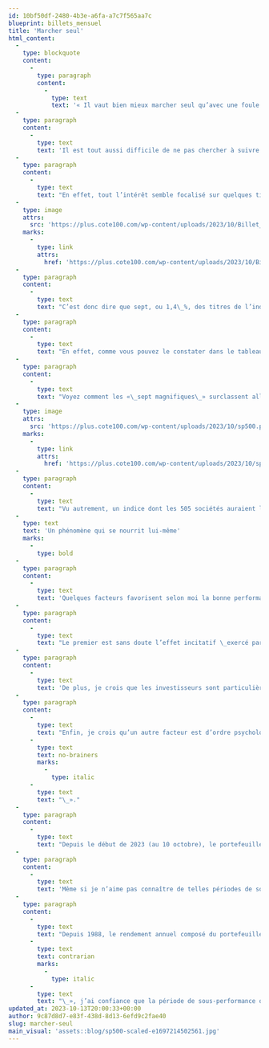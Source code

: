 ```yaml
---
id: 10bf50df-2480-4b3e-a6fa-a7c7f565aa7c
blueprint: billets_mensuel
title: 'Marcher seul'
html_content:
  -
    type: blockquote
    content:
      -
        type: paragraph
        content:
          -
            type: text
            text: '« Il vaut bien mieux marcher seul qu’avec une foule qui va dans la mauvaise direction. » Richard Feynman, physicien américain'
  -
    type: paragraph
    content:
      -
        type: text
        text: 'Il est tout aussi difficile de ne pas chercher à suivre ce qui est populaire. C’est certainement le cas en 2023, alors que le marché m’a rarement paru si polarisé et sa performance concentrée dans une poignée de titres.'
  -
    type: paragraph
    content:
      -
        type: text
        text: "En effet, tout l’intérêt semble focalisé sur quelques titres, particulièrement au sein de l’indice S&P\_500 américain. Cet indice est composé de 505 titres, mais en date du 10 octobre 2023, les sept plus grandes sociétés de l’indice représentaient près de 27,9 % de l’indice, l’indice étant pondéré en fonction de la valeur boursière des entreprises qui le composent. De fait, on appelle ces sept sociétés les «\_sept magnifiques\_» et pour cause. Voyez quels ont été leurs rendements depuis le début de 2023\_:"
  -
    type: image
    attrs:
      src: 'https://plus.cote100.com/wp-content/uploads/2023/10/Billet_fr.png'
    marks:
      -
        type: link
        attrs:
          href: 'https://plus.cote100.com/wp-content/uploads/2023/10/Billet_fr.png'
  -
    type: paragraph
    content:
      -
        type: text
        text: "C’est donc dire que sept, ou 1,4\_%, des titres de l’indice comptent pour 27,9\_% de son poids, alors que les 498 autres, ou 98,6\_%, comptent pour le reste (72,1\_%). Une telle concentration n’est pas nécessairement inhabituelle, mais la performance boursière récente des plus grandes sociétés de l’indice me semble l’être."
  -
    type: paragraph
    content:
      -
        type: text
        text: "En effet, comme vous pouvez le constater dans le tableau ci-dessus, ces sept titres ont enregistré un rendement boursier moyen de plus de 97,0\_% depuis le début de 2023 (avec les dividendes; tous les rendements mentionnés dans cet article incluent les dividendes). C’est ce qui explique le rendement de 15,4 % du S&P 500 depuis le début de 2023 (au 10 octobre, en dollars canadiens)."
  -
    type: paragraph
    content:
      -
        type: text
        text: "Voyez comment les «\_sept magnifiques\_» surclassent allègrement le reste du marché boursier depuis le début de 2023\_(incluant les dividendes) :"
  -
    type: image
    attrs:
      src: 'https://plus.cote100.com/wp-content/uploads/2023/10/sp500.png'
    marks:
      -
        type: link
        attrs:
          href: 'https://plus.cote100.com/wp-content/uploads/2023/10/sp500.png'
  -
    type: paragraph
    content:
      -
        type: text
        text: "Vu autrement, un indice dont les 505 sociétés auraient le même poids, ce qu’on appelle équipondéré, afficherait un rendement de seulement 2,5\_% depuis le début de 2023. Je crois que ce rendement est plus représentatif de l’environnement boursier nord-américain."
  -
    type: text
    text: 'Un phénomène qui se nourrit lui-même'
    marks:
      -
        type: bold
  -
    type: paragraph
    content:
      -
        type: text
        text: 'Quelques facteurs favorisent selon moi la bonne performance des titres des mégaentreprises en Bourse.'
  -
    type: paragraph
    content:
      -
        type: text
        text: "Le premier est sans doute l’effet incitatif \_exercé par les indices sur les gestionnaires de portefeuille dont la performance est mesurée à court terme par rapport à ces indices. . Lorsque leurs bonis dépendent de leurs rendements par rapport à l’indice S&P 500, il devient difficile, voire impossible, de ne pas acheter certains des «\_sept magnifiques\_»."
  -
    type: paragraph
    content:
      -
        type: text
        text: 'De plus, je crois que les investisseurs sont particulièrement enthousiastes quant aux perspectives de croissance de l’intelligence artificielle. Comme il est difficile d’investir directement dans ce secteur, ils semblent s’être rabattus sur les plus grandes sociétés technologiques pour profiter du potentiel de cette technologie. En effet, pour être efficace, l’IA requiert une quantité monstrueuse de données à analyser, ce que les plus grandes technos possèdent.'
  -
    type: paragraph
    content:
      -
        type: text
        text: "Enfin, je crois qu’un autre facteur est d’ordre psychologique. La tentation est forte pour nombre d’investisseurs de suivre le troupeau et d’acheter ces titres qui ne semblent pas pouvoir mal faire. Je leur rappellerai toutefois l’histoire des «\_Nifty 50\_» des années 1970 pour leur démontrer qu’il faut faire bien attention aux décisions «\_sans risque\_» et qui ne requièrent pas de réflexion, ce que les Américains appellent des titres «\_"
      -
        type: text
        text: no-brainers
        marks:
          -
            type: italic
      -
        type: text
        text: "\_»."
  -
    type: paragraph
    content:
      -
        type: text
        text: "Depuis le début de 2023 (au 10 octobre), le portefeuille de la Lettre financière COTE 100 affiche un rendement de 5,1\_%, bien inférieur à celui du S&P\_500, mais néanmoins supérieur au rendement de 3,3\_% du S&P/TSX canadien. Au cours des quelque cinq dernières années, soit depuis le 1er janvier 2019, le rendement annuel composé du portefeuille a été de 8,5\_%, moins que celui du S&P\_500 (14,1\_%, en dollars canadiens) ou celui du S&P/TSX (10,1\_%)."
  -
    type: paragraph
    content:
      -
        type: text
        text: 'Même si je n’aime pas connaître de telles périodes de sous-performance, je suis prêt à les accepter, sachant que c’est le prix qu’il faut être prêt à payer si l’on s’éloigne considérablement de la composition des indices.'
  -
    type: paragraph
    content:
      -
        type: text
        text: "Depuis 1988, le rendement annuel composé du portefeuille de la Lettre a été de 11,3\_%, ce qui est sensiblement mieux que le S&P/TSX (8,0\_%) et un peu mieux que le S&P\_500 (11,0\_%, en dollars canadiens). En tant qu’investisseur «\_"
      -
        type: text
        text: contrarian
        marks:
          -
            type: italic
      -
        type: text
        text: "\_», j’ai confiance que la période de sous-performance que nous connaissons depuis quelques années prendra éventuellement fin et que les rendements de notre portefeuille demeureront attrayants à long terme."
updated_at: 2023-10-13T20:00:33+00:00
author: 9c87d8d7-e83f-438d-8d13-6efd9c2fae40
slug: marcher-seul
main_visual: 'assets::blog/sp500-scaled-e1697214502561.jpg'
---
```

